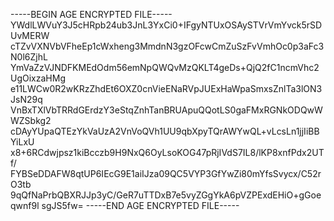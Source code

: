 -----BEGIN AGE ENCRYPTED FILE-----
YWdlLWVuY3J5cHRpb24ub3JnL3YxCi0+IFgyNTUxOSAySTVrVmYvck5rSDUvMERW
cTZvVXNVbVFheEp1cWxheng3MmdnN3gzOFcwCmZuSzFvVmhOc0p3aFc3N0l6ZjhL
YmVaZzVJNDFKMEdOdm56emNpQWQvMzQKLT4geDs+QjQ2fC1ncmVhc2UgOixzaHMg
e11LWCw0R2wKRzZhdEt6OXZ0cnVieENaRVpJUExHaWpaSmxsZnlTa3lON3JsN29q
VnBxTXlVbTRRdGErdzY3eStqZnhTanBRUApuQQotLS0gaFMxRGNkODQwWWZSbkg2
cDAyYUpaQTEzYkVaUzA2VnVoQVh1UU9qbXpyTQrAWYwQL+vLcsLn1jjIiBBYiLxU
x8+6RCdwjpsz1kiBcczb9H9NxQ6OyLsoKOG47pRjIVdS7IL8/lKP8xnfPdx2UTf/
FYBSeDDAFW8qtUP6IEcG9E1aiIJza09QC5VYP3GfYwZi80mYfsSvycx/C52rO3tb
9qQfNaPrbQBXRJJp3yC/GeR7uTTDxB7e5vyZGgYkA6pVZPExdEHiO+gGoeqwnf9l
sgJS5fw=
-----END AGE ENCRYPTED FILE-----
